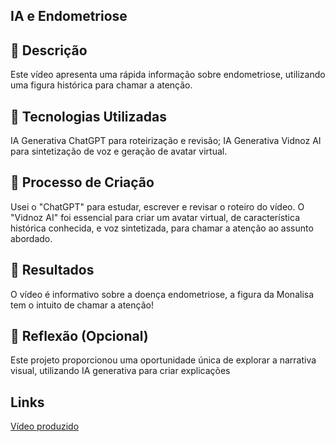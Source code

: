 ## IA e Endometriose

## 📒 Descrição 
Este vídeo apresenta uma rápida informação sobre endometriose, utilizando uma figura histórica para chamar a atenção.

## 🤖 Tecnologias Utilizadas
IA Generativa ChatGPT para roteirização e revisão;
IA Generativa Vidnoz AI para sintetização de voz e geração de avatar virtual.

## 🧐 Processo de Criação
Usei o "ChatGPT" para estudar, escrever e revisar o roteiro do vídeo. O "Vidnoz AI" foi essencial para criar um avatar virtual, de característica histórica conhecida, e voz sintetizada, para chamar a atenção ao assunto abordado. 

## 🚀 Resultados
O vídeo é informativo sobre a doença endometriose,  a figura da Monalisa tem o intuito de chamar a atenção!

## 💭 Reflexão (Opcional)
Este projeto proporcionou uma oportunidade única de explorar a narrativa visual, utilizando IA generativa para criar explicações 

## Links 

[Vídeo produzido](https://aiapp-pt.vidnoz.com/video/index.html?videoid=4609296)
